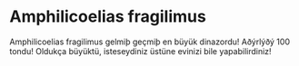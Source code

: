 # Amphilicoelias fragilimus

Amphilicoelias fragilimus gelmiþ geçmiþ en büyük dinazordu! Aðýrlýðý 100 tondu!
Oldukça büyüktü, isteseydiniz üstüne evinizi bile yapabilirdiniz!
